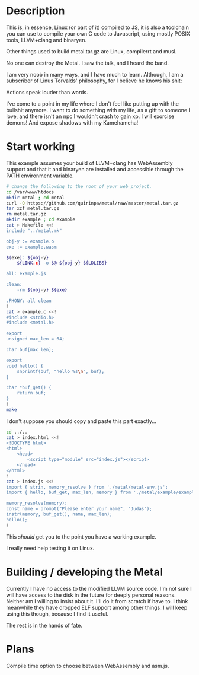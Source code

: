 # Description
This is, in essence, Linux (or part of it) compiled to JS, it is also a toolchain you can use to compile your own C code to Javascript, using mostly POSIX tools, LLVM+clang and binaryen.


Other things used to build metal.tar.gz are Linux, compilerrt and musl.


No one can destroy the Metal. I saw the talk, and I heard the band.


I am very noob in many ways, and I have much to learn. Although, I am a subscriber of Linus Torvalds' philosophy, for I believe he knows his shit:


Actions speak louder than words.


I've come to a point in my life where I don't feel like putting up with the bullshit anymore.
I want to do something with my life, as a gift to someone I love, and there isn't an npc I  wouldn't crash to gain xp.
I will exorcise demons! And expose shadows with my Kamehameha!

# Start working
This example assumes your build of LLVM+clang has WebAssembly support and that it and binaryen are installed and accessible through the PATH environment variable.

```sh
# change the following to the root of your web project.
cd /var/www/htdocs
mkdir metal ; cd metal
curl -O https://github.com/quirinpa/metal/raw/master/metal.tar.gz
tar xzf metal.tar.gz
rm metal.tar.gz
mkdir example ; cd example
cat > Makefile <<!
include "../metal.mk"

obj-y := example.o
exe := example.wasm

$(exe): ${obj-y}
	${LINK.c} -o $@ ${obj-y} ${LDLIBS}

all: example.js

clean:
	-rm ${obj-y} ${exe}

.PHONY: all clean
!
cat > example.c <<!
#include <stdio.h>
#include <metal.h>

export
unsigned max_len = 64;

char buf[max_len];

export
void hello() {
	snprintf(buf, "hello %s\n", buf);
}

char *buf_get() {
	return buf;
}
!
make
```

I don't suppose you should copy and paste this part exactly...
```sh
cd ../..
cat > index.html <<!
<!DOCTYPE html>
<html>
	<head>
		<script type="module" src="index.js"></script>
	</head>
</html>
!
cat > index.js <<!
import { strin, memory_resolve } from './metal/metal-env.js';
import { hello, buf_get, max_len, memory } from './metal/example/example.js';

memory_resolve(memory);
const name = prompt("Please enter your name", "Judas");
instr(memory, buf_get(), name, max_len);
hello();
!
```

This _should_ get you to the point you have a working example.


I really need help testing it on Linux.

# Building / developing the Metal
Currently I have no access to the modified LLVM source code.
I'm not sure I will have access to the disk in the future for deeply personal reasons.
Neither am I willing to insist about it. I'll do it from scratch if have to.
I think meanwhile they have dropped ELF support among other things.
I will keep using this though, because I find it useful.


The rest is in the hands of fate.

# Plans
Compile time option to choose between WebAssembly and asm.js.
